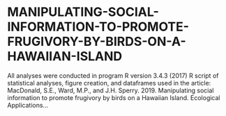 # MANIPULATING-SOCIAL-INFORMATION-TO-PROMOTE-FRUGIVORY-BY-BIRDS-ON-A-HAWAIIAN-ISLAND
All analyses were conducted in program R version 3.4.3 (2017) 
R script of statistical analyses, figure creation, and dataframes used in the article:
MacDonald, S.E., Ward, M.P., and J.H. Sperry. 2019. Manipulating social information to promote frugivory by birds on a Hawaiian Island. Ecological Applications...
